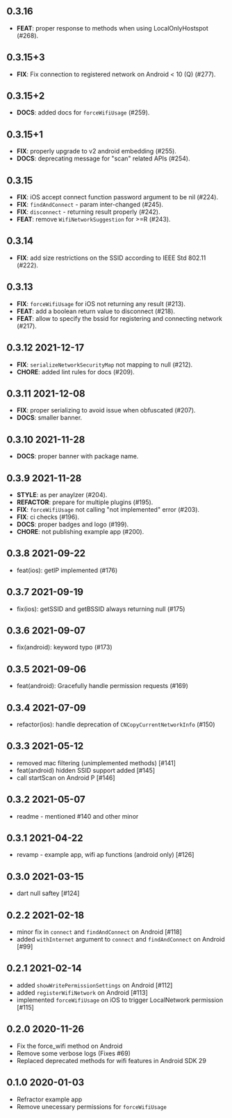 ## 0.3.16

 - **FEAT**: proper response to methods when using LocalOnlyHostspot (#268).

## 0.3.15+3

 - **FIX**: Fix connection to registered network on Android < 10 (Q) (#277).

## 0.3.15+2

 - **DOCS**: added docs for `forceWifiUsage` (#259).

## 0.3.15+1

 - **FIX**: properly upgrade to v2 android embedding (#255).
 - **DOCS**: deprecating message for "scan" related APIs (#254).

## 0.3.15

 - **FIX**: iOS accept connect function password argument to be nil (#224).
 - **FIX**: `findAndConnect` - param inter-changed (#245).
 - **FIX**: `disconnect` - returning result properly  (#242).
 - **FEAT**: remove `WifiNetworkSuggestion` for >=R (#243).

## 0.3.14

 - **FIX**: add size restrictions on the SSID according to IEEE Std 802.11 (#222).

## 0.3.13

 - **FIX**: `forceWifiUsage` for iOS not returning any result (#213).
 - **FEAT**: add a boolean return value to disconnect (#218).
 - **FEAT**: allow to specify the bssid for registering and connecting network (#217).

## 0.3.12 2021-12-17

 - **FIX**: `serializeNetworkSecurityMap` not mapping to null (#212).
 - **CHORE**: added lint rules for docs (#209).

## 0.3.11 2021-12-08

 - **FIX**: proper serializing to avoid issue when obfuscated (#207).
 - **DOCS**: smaller banner.

## 0.3.10 2021-11-28

 - **DOCS**: proper banner with package name.

## 0.3.9 2021-11-28

 - **STYLE**: as per anaylzer (#204).
 - **REFACTOR**: prepare for multiple plugins (#195).
 - **FIX**: `forceWifiUsage` not calling "not implemented" error (#203).
 - **FIX**: ci checks (#196).
 - **DOCS**: proper badges and logo (#199).
 - **CHORE**: not publishing example app (#200).

## 0.3.8 2021-09-22

* feat(ios): getIP implemented (#176)

## 0.3.7 2021-09-19

* fix(ios): getSSID and getBSSID always returning null (#175)

## 0.3.6 2021-09-07

* fix(android): keyword typo (#173)

## 0.3.5 2021-09-06

* feat(android): Gracefully handle permission requests (#169)

## 0.3.4 2021-07-09

* refactor(ios): handle deprecation of `CNCopyCurrentNetworkInfo` (#150)

## 0.3.3 2021-05-12

* removed mac filtering (unimplemented methods) [#141]
* feat(android) hidden SSID support added [#145]
* call startScan on Android P [#146]

## 0.3.2 2021-05-07

* readme - mentioned #140 and other minor

## 0.3.1 2021-04-22

* revamp - example app, wifi ap functions (android only) [#126]

## 0.3.0 2021-03-15

* dart null saftey [#124]

## 0.2.2 2021-02-18

* minor fix in `connect` and `findAndConnect` on Android [#118]
* added `withInternet` argument to `connect` and `findAndConnect` on Android [#99]

## 0.2.1 2021-02-14

* added `showWritePermissionSettings` on Android [#112]
* added `registerWifiNetwork` on Android [#113]
* implemented `forceWifiUsage` on iOS to trigger LocalNetwork permission [#115]

## 0.2.0 2020-11-26

* Fix the force_wifi method on Android
* Remove some verbose logs (Fixes #69)
* Replaced deprecated methods for wifi features in Android SDK 29

## 0.1.0 2020-01-03

* Refractor example app
* Remove unecessary permissions for `forceWifiUsage`

